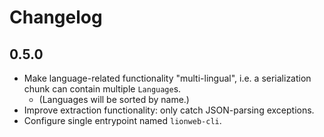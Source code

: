 # Changelog

## 0.5.0

* Make language-related functionality "multi-lingual", i.e. a serialization chunk can contain multiple `Language`s.
  * (Languages will be sorted by name.)
* Improve extraction functionality: only catch JSON-parsing exceptions.
* Configure single entrypoint named `lionweb-cli`.

